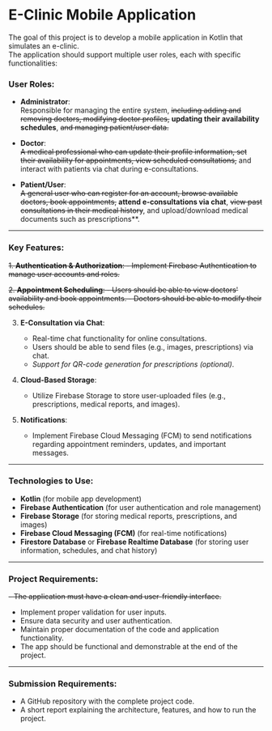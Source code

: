 # E-Clinic Mobile Application

The goal of this project is to develop a mobile application in Kotlin that simulates an e-clinic.  
The application should support multiple user roles, each with specific functionalities:

### User Roles:

- **Administrator**:  
  Responsible for managing the entire system, 	~~including adding and removing doctors, modifying doctor profiles,~~ **updating their availability schedules**, ~~and managing patient/user data.~~

- **Doctor**:  
 ~~A medical professional who can update their profile information, set their availability for appointments, view scheduled consultations,~~ and interact with patients via chat during e-consultations.

- **Patient/User**:  
  ~~A general user who can register for an account, browse available doctors, book appointments,~~ **attend e-consultations via chat**, ~~view past consultations in their medical history~~, and upload/download medical documents such as prescriptions**.

---

### Key Features:

~~1. **Authentication & Authorization**:
    - Implement Firebase Authentication to manage user accounts and roles.~~

~~2. **Appointment Scheduling**:
    - Users should be able to view doctors' availability and book appointments.
    - Doctors should be able to modify their schedules.~~

3. **E-Consultation via Chat**:
    - Real-time chat functionality for online consultations.
    - Users should be able to send files (e.g., images, prescriptions) via chat.
    - *Support for QR-code generation for prescriptions (optional)*.

4. **Cloud-Based Storage**:
    - Utilize Firebase Storage to store user-uploaded files (e.g., prescriptions, medical reports, and images).

5. **Notifications**:
    - Implement Firebase Cloud Messaging (FCM) to send notifications regarding appointment reminders, updates, and important messages.

---

### Technologies to Use:

- **Kotlin** (for mobile app development)
- **Firebase Authentication** (for user authentication and role management)
- **Firebase Storage** (for storing medical reports, prescriptions, and images)
- **Firebase Cloud Messaging (FCM)** (for real-time notifications)
- **Firestore Database** or **Firebase Realtime Database** (for storing user information, schedules, and chat history)

---

### Project Requirements:

~~- The application must have a clean and user-friendly interface.~~
- Implement proper validation for user inputs.
- Ensure data security and user authentication.
- Maintain proper documentation of the code and application functionality.
- The app should be functional and demonstrable at the end of the project.

---

### Submission Requirements:

- A GitHub repository with the complete project code.
- A short report explaining the architecture, features, and how to run the project.

